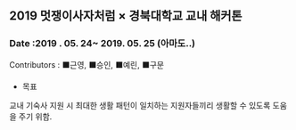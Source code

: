 

## 2019 멋쟁이사자처럼 × 경북대학교 교내 해커톤

### Date :2019 . 05. 24~ 2019. 05. 25 (아마도..)

Contributors : ⬛근영, ⬛승인, ⬛예린, ⬛구문

- 목표 

교내 기숙사 지원 시 최대한 생활 패턴이 일치하는 지원자들끼리 생활할 수 있도록 도움을 주기 위함. 